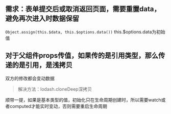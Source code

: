 ## 需求：表单提交后或取消返回页面，需要重置data，避免再次进入时数据保留
```Object.assign(this.$data, this.$options.data())```
this.$options.data为初始值

## 对于父组件props传值，如果传的是引用类型，那么传递的是引用，是浅拷贝
双方的修改都会变动数据
> 解决方法：lodash.cloneDeep深拷贝

顺带一提，如果是基本类型的值，初始化只在生命周期创建时，所以需要watch或者computed才能实时变动，否则需要重启生命周期
